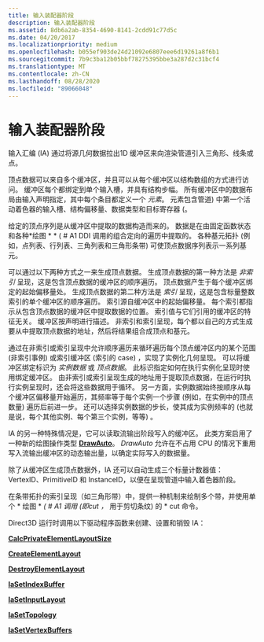 ```yaml
---
title: 输入装配器阶段
description: 输入装配器阶段
ms.assetid: 8db6a2ab-8354-4690-8141-2cdd91c77d5c
ms.date: 04/20/2017
ms.localizationpriority: medium
ms.openlocfilehash: b055ef903de24d21092e6807eee6d19261a8f6b1
ms.sourcegitcommit: 7b9c3ba12b05bbf78275395bbe3a287d2c31bcf4
ms.translationtype: MT
ms.contentlocale: zh-CN
ms.lasthandoff: 08/28/2020
ms.locfileid: "89066048"
---
```

# <a name="input-assembler-stage"></a>输入装配器阶段


输入汇编 (IA) 通过将源几何数据拉出1D 缓冲区来向渲染管道引入三角形、线条或点。

顶点数据可以来自多个缓冲区，并且可以从每个缓冲区以结构数组的方式进行访问。 缓冲区每个都绑定到单个输入槽，并具有结构步幅。 所有缓冲区中的数据布局由输入声明指定，其中每个条目都定义一个 *元素*。 元素包含管道) 中第一个活动着色器的输入槽、结构偏移量、数据类型和目标寄存器 (。

给定的顶点序列是从缓冲区中提取的数据构造而来的。 数据是在由固定函数状态和各种*绘图 \* * ( # A1 DDI 调用的组合定向的遍历中提取的。 各种基元拓扑 (例如，点列表、行列表、三角列表和三角形条带) 可使顶点数据序列表示一系列基元。

可以通过以下两种方式之一来生成顶点数据。 生成顶点数据的第一种方法是 *非索引* 呈现，这是包含顶点数据的缓冲区的顺序遍历。 顶点数据产生于每个缓冲区绑定的起始偏移量处。 生成顶点数据的第二种方法是 *索引* 呈现，这是包含标量整数索引的单个缓冲区的顺序遍历。 索引源自缓冲区中的起始偏移量。 每个索引都指示从包含顶点数据的缓冲区中提取数据的位置。 索引值与它们引用的缓冲区的特征无关。 缓冲区按声明进行描述。 非索引和索引呈现，每个都以自己的方式生成要从中提取顶点数据的地址，然后将结果组合成顶点和基元。

通过在非索引或索引呈现中允许顺序遍历来循环遍历每个顶点缓冲区内的某个范围 (非索引事例) 或索引缓冲区 (索引的 case) ，实现了实例化几何呈现。 可以将缓冲区绑定标识为 *实例数据* 或 *顶点数据*。 此标识指定如何在执行实例化呈现时使用绑定缓冲区。 由非索引或索引呈现生成的地址用于提取顶点数据，在运行时执行实例呈现时，还会将这些数据用于循环。 另一方面，实例数据始终按顺序从每个缓冲区偏移量开始遍历，其频率等于每个实例一个步骤 (例如，在实例中的顶点数量) 遍历后前进一步。 还可以选择实例数据的步长，使其成为实例频率的 (也就是说，每个其他实例、每个第三个实例，等等) 。

IA 的另一种特殊情况是，它可以读取流输出阶段写入的缓冲区。 此类方案启用了一种新的绘图操作类型 [**DrawAuto**](/windows-hardware/drivers/ddi/d3d10umddi/nc-d3d10umddi-pfnd3d10ddi_drawauto)。 *DrawAuto* 允许在不占用 CPU 的情况下重用写入流输出缓冲区的动态输出量，以确定实际写入的数据量。

除了从缓冲区生成顶点数据外，IA 还可以自动生成三个标量计数器值： VertexID、PrimitiveID 和 InstanceID，以便在呈现管道中输入着色器阶段。

在条带拓扑的索引呈现（如三角形带）中，提供一种机制来绘制多个带，并使用单个 * 绘图 \* <em> ( # A1 调用 (即*cut</em> ，* 用于剪切条纹) 的 * cut 命令。

Direct3D 运行时调用以下驱动程序函数来创建、设置和销毁 IA：

[**CalcPrivateElementLayoutSize**](/windows-hardware/drivers/ddi/d3d10umddi/nc-d3d10umddi-pfnd3d10ddi_calcprivateelementlayoutsize)

[**CreateElementLayout**](/windows-hardware/drivers/ddi/d3d10umddi/nc-d3d10umddi-pfnd3d10ddi_createelementlayout)

[**DestroyElementLayout**](/windows-hardware/drivers/ddi/d3d10umddi/nc-d3d10umddi-pfnd3d10ddi_destroyelementlayout)

[**IaSetIndexBuffer**](/windows-hardware/drivers/ddi/d3d10umddi/nc-d3d10umddi-pfnd3d10ddi_ia_setindexbuffer)

[**IaSetInputLayout**](/windows-hardware/drivers/ddi/d3d10umddi/nc-d3d10umddi-pfnd3d10ddi_setinputlayout)

[**IaSetTopology**](/windows-hardware/drivers/ddi/d3d10umddi/nc-d3d10umddi-pfnd3d10ddi_ia_settopology)

[**IaSetVertexBuffers**](/windows-hardware/drivers/ddi/d3d10umddi/nc-d3d10umddi-pfnd3d10ddi_ia_setvertexbuffers)

 

